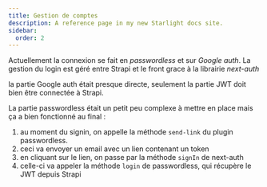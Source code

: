 ```yaml
---
title: Gestion de comptes
description: A reference page in my new Starlight docs site.
sidebar:
  order: 2
---
```


Actuellement la connexion se fait en _passwordless_ et sur _Google auth_.
La gestion du login est géré entre Strapi et le front grace à la librairie _next-auth_

la partie Google auth était presque directe, seulement la partie JWT doit bien être connectée à Strapi.

La partie passwordless était un petit peu complexe à mettre en place mais ça a bien fonctionné au final :
1. au moment du signin, on appelle la méthode `send-link` du plugin passwordless.
2. ceci va envoyer un email avec un lien contenant un token
3. en cliquant sur le lien, on passe par la méthode `signIn` de next-auth
4. celle-ci va appeler la méthode `login` de passwordless, qui récupère le JWT depuis Strapi

